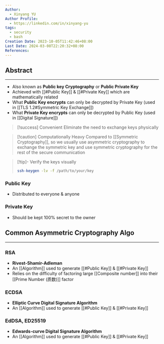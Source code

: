 ```yaml
---
Author:
  - Xinyang YU
Author Profile:
  - https://linkedin.com/in/xinyang-yu
tags:
  - security
  - bash
Creation Date: 2023-10-05T11:42:46+08:00
Last Date: 2024-03-08T22:20:32+08:00
References: 
---
```

## Abstract 
---
- Also known as **Public key Cryptography** or **Public Private Key**
- Achieved with [[#Public Key]] & [[#Private Key]] which are mathematically related
- What **Public Key encrypts** can only be decrypted by Private Key (used in [[TLS 1.2#Symmetric Key Exchange]])
- What **Private Key encrypts** can only be decrypted by Public Key (used in [[Digital Signature]])

>[!success] Convenient
> Eliminate the need to exchange keys physically

>[!caution] Computationally Heavy
> Compared to [[Symmetric Cryptography]], so we usually use asymmetric cryptography to exchange the symmetric key and use symmetric cryptography for the rest of the secure communication

>[!tip]- Verify the keys visually
> ```bash
> ssh-keygen -lv -f /path/to/your/key
> ```

### Public Key
- Distributed to everyone & anyone
### Private Key
- Should be kept 100% secret to the owner


## Common  Asymmetric Cryptography Algo
---
### RSA
- **Rivest-Shamir-Adleman**
- An [[Algorithm]] used to generate [[#Public Key]] & [[#Private Key]]
- Relies on the difficulty of factoring large [[Composite number]] into their [[Prime Number (质数)]] factor
### ECDSA 
- **Elliptic Curve Digital Signature Algorithm**
- An [[Algorithm]] used to generate [[#Public Key]] & [[#Private Key]]
### EdDSA, ED25519 
- **Edwards-curve Digital Signature Algorithm**
- An [[Algorithm]] used to generate [[#Public Key]] & [[#Private Key]]